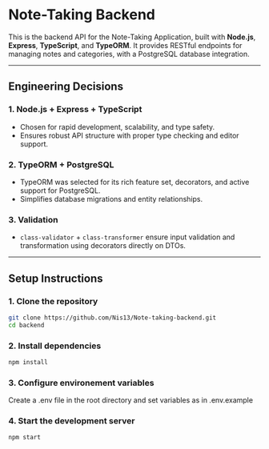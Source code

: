 # Note-Taking Backend

This is the backend API for the Note-Taking Application, built with **Node.js**, **Express**, **TypeScript**, and **TypeORM**. It provides RESTful endpoints for managing notes and categories, with a PostgreSQL database integration.

---

## Engineering Decisions

### 1. **Node.js + Express + TypeScript**

- Chosen for rapid development, scalability, and type safety.
- Ensures robust API structure with proper type checking and editor support.

### 2. **TypeORM + PostgreSQL**

- TypeORM was selected for its rich feature set, decorators, and active support for PostgreSQL.
- Simplifies database migrations and entity relationships.

### 3. **Validation**

- `class-validator` + `class-transformer` ensure input validation and transformation using decorators directly on DTOs.

---

## Setup Instructions

### 1. **Clone the repository**

```bash
git clone https://github.com/Nis13/Note-taking-backend.git
cd backend
```

### 2. **Install dependencies**

```bash
npm install
```

### 3. **Configure environement variables**

Create a .env file in the root directory and set variables as in .env.example

### 4. **Start the development server**

```bash
npm start
```
